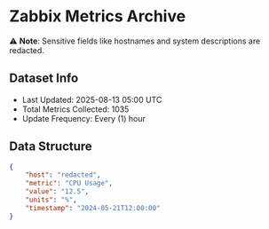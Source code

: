 # Zabbix Metrics Archive

⚠️ **Note**: Sensitive fields like hostnames and system descriptions are redacted.

## Dataset Info
- Last Updated: 2025-08-13 05:00 UTC
- Total Metrics Collected: 1035
- Update Frequency: Every (1) hour

## Data Structure
```json
{
    "host": "redacted",
    "metric": "CPU Usage",
    "value": "12.5",
    "units": "%",
    "timestamp": "2024-05-21T12:00:00"
}
```
